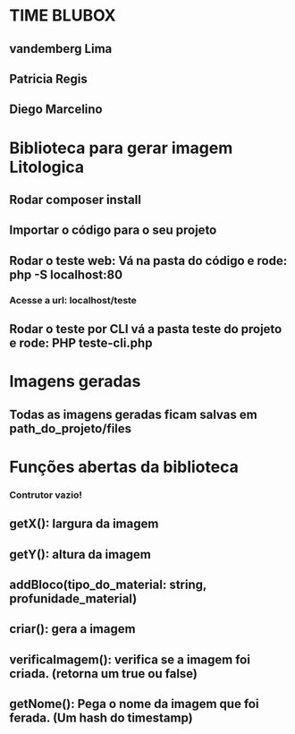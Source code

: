 # TIME BLUBOX
## vandemberg Lima
## Patricia Regis
## Diego Marcelino

# Biblioteca para gerar imagem Litologica

## Rodar composer install
## Importar o código para o seu projeto
## Rodar o teste web: Vá na pasta do código e rode: php -S localhost:80
### Acesse a url: localhost/teste
## Rodar o teste por CLI vá a pasta teste do projeto e rode: PHP teste-cli.php

# Imagens geradas
## Todas as imagens geradas ficam salvas em path_do_projeto/files


# Funções abertas da biblioteca

### Contrutor vazio!

## getX(): largura da imagem
## getY(): altura da imagem
## addBloco(tipo_do_material: string, profunidade_material)
## criar(): gera a imagem
## verificaImagem(): verifica se a imagem foi criada. (retorna um true ou false)
## getNome(): Pega o nome da imagem que foi ferada. (Um hash do timestamp)